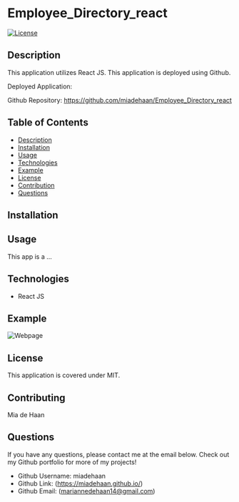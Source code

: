 # Employee_Directory_react

[![License](https://img.shields.io/badge/License-MIT-blue.svg)](https://opensource.org/licenses/MIT)


## Description 
This application utilizes React JS.
This application is deployed using Github.

Deployed Application: 

Github Repository: https://github.com/miadehaan/Employee_Directory_react

## Table of Contents
- [Description](#Description)
- [Installation](#Installation)
- [Usage](#Usage)
- [Technologies](#Technologies)
- [Example](#Example)
- [License](#License)
- [Contribution](#Contribution)
- [Questions](#Questions)


## Installation

    
## Usage
This app is a ...


## Technologies
- React JS

## Example

![Webpage]()

    
## License
This application is covered under MIT.
    
## Contributing
Mia de Haan
    
## Questions
If you have any questions, please contact me at the email below. Check out my Github portfolio for more of my projects!

- Github Username: miadehaan
- Github Link: (https://miadehaan.github.io/)
- Github Email: (mariannedehaan14@gmail.com)

